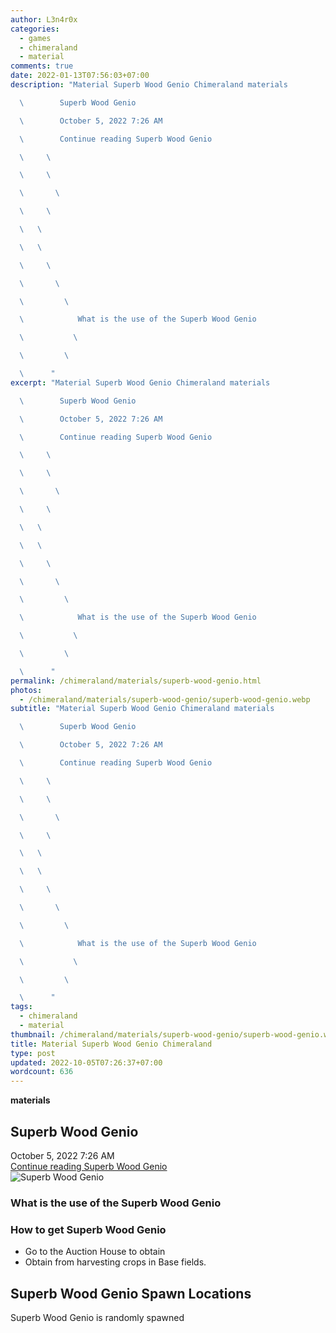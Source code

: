 ```yaml
---
author: L3n4r0x
categories:
  - games
  - chimeraland
  - material
comments: true
date: 2022-01-13T07:56:03+07:00
description: "Material Superb Wood Genio Chimeraland materials

  \        Superb Wood Genio

  \        October 5, 2022 7:26 AM

  \        Continue reading Superb Wood Genio

  \     \ 

  \     \ 

  \       \ 

  \     \ 

  \   \ 

  \   \ 

  \     \ 

  \       \ 

  \         \ 

  \            What is the use of the Superb Wood Genio

  \           \ 

  \         \ 

  \      "
excerpt: "Material Superb Wood Genio Chimeraland materials

  \        Superb Wood Genio

  \        October 5, 2022 7:26 AM

  \        Continue reading Superb Wood Genio

  \     \ 

  \     \ 

  \       \ 

  \     \ 

  \   \ 

  \   \ 

  \     \ 

  \       \ 

  \         \ 

  \            What is the use of the Superb Wood Genio

  \           \ 

  \         \ 

  \      "
permalink: /chimeraland/materials/superb-wood-genio.html
photos:
  - /chimeraland/materials/superb-wood-genio/superb-wood-genio.webp
subtitle: "Material Superb Wood Genio Chimeraland materials

  \        Superb Wood Genio

  \        October 5, 2022 7:26 AM

  \        Continue reading Superb Wood Genio

  \     \ 

  \     \ 

  \       \ 

  \     \ 

  \   \ 

  \   \ 

  \     \ 

  \       \ 

  \         \ 

  \            What is the use of the Superb Wood Genio

  \           \ 

  \         \ 

  \      "
tags:
  - chimeraland
  - material
thumbnail: /chimeraland/materials/superb-wood-genio/superb-wood-genio.webp
title: Material Superb Wood Genio Chimeraland
type: post
updated: 2022-10-05T07:26:37+07:00
wordcount: 636
---
```


<link
  rel="stylesheet"
  href="https://rawcdn.githack.com/dimaslanjaka/Web-Manajemen/870a349/css/bootstrap-5-3-0-alpha3-wrapper.css"
/>
<section id="bootstrap-wrapper">
  <div data-bs-theme="dark">
    <div
      class="row g-0 border rounded overflow-hidden flex-md-row mb-4 shadow-sm position-relative bg-dark text-light"
    >
      <div class="col p-4 d-flex flex-column position-static">
        <strong class="d-inline-block mb-2 text-success">materials</strong>
        <h2 class="mb-0">Superb Wood Genio</h2>
        <div class="mb-1 text-muted">October 5, 2022 7:26 AM</div>
        <a
          href="/chimeraland/materials/superb-wood-genio.html"
          class="stretched-link d-none text-primary"
          >Continue reading Superb Wood Genio</a
        >
      </div>
      <div class="col-auto d-none d-md-block d-lg-block">
        <img
          src="https://www.webmanajemen.com/chimeraland/materials/superb-wood-genio/superb-wood-genio.webp"
          alt="Superb Wood Genio"
        />
      </div>
    </div>
    <div class="row">
      <div class="col-lg-6 col-12 mb-2">
        <div class="card">
          <div class="card-body">
            <h3 class="card-title">What is the use of the Superb Wood Genio</h3>
            <div class="card-text"><ul></ul></div>
          </div>
        </div>
      </div>
      <div class="col-lg-6 col-12 mb-2">
        <div class="card">
          <div class="card-body">
            <h3 class="card-title">How to get Superb Wood Genio</h3>
            <div class="card-text">
              <ul>
                <li>Go to the Auction House to obtain</li>
                <li>Obtain from harvesting crops in Base fields.</li>
              </ul>
            </div>
          </div>
        </div>
      </div>
      <div class="col-12 mb-2">
        <h2>Superb Wood Genio Spawn Locations</h2>
        <p>Superb Wood Genio is randomly spawned</p>
      </div>
    </div>
  </div>
</section>